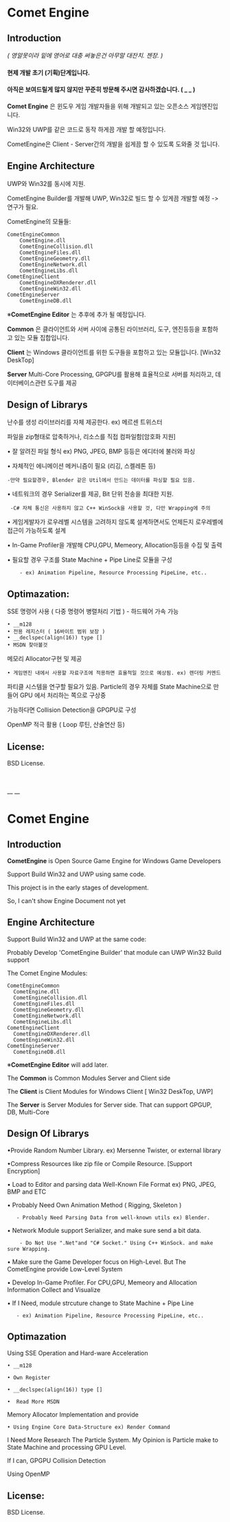 # Comet Engine


 ## Introduction
 
 _( 영알못이라 밑에 영어로 대충 써놓은건 아무말 대잔치. 젠장. )_
 
 #### 현제 개발 초기 (기획)단계입니다.
 #### 아직은 보여드릴게 많지 않지만 꾸준히 방문해 주시면 감사하겠습니다. ( _ _ ) 
 
  __Comet Engine__ 은 윈도우 게임 개발자들을 위해 개발되고 있는 오픈소스 게임엔진입니다. 
  
  Win32와 UWP를 같은 코드로 동작 하게끔 개발 할 예정입니다. 
  
  CometEngine은 Client - Server간의 개발을 쉽게끔 할 수 있도록 도와줄 것 입니다. 
  
  
  ## Engine Architecture

UWP와 Win32를 동시에 지원.

CometEngine Builder를 개발해 UWP, Win32로 빌드 할 수 있게끔 개발할 예정 -> 연구가 필요.

CometEngine의 모듈들:

	CometEngineCommon
    	CometEngine.dll
      	CometEngineCollision.dll
      	CometEngineFiles.dll
      	CometEngineGeometry.dll
      	CometEngineNetwork.dll
      	CometEngineLibs.dll
   	CometEngineClient
    	CometEngineDXRenderer.dll
      	CometEngineWin32.dll
   	CometEngineServer
    	CometEngineDB.dll
   
※__CometEngine Editor__ 는 추후에 추가 될 예정입니다.

 __Common__ 은 클라이언트와 서버 사이에 공통된 라이브러리, 도구, 엔진등등을 포함하고 있는 모듈 집합입니다.

 __Client__ 는 Windows 클라이언트를 위한 도구들을 포함하고 있는 모듈입니다. [Win32 DeskTop]

 __Server__ Multi-Core Processing, GPGPU를 활용해 효율적으로 서버를 처리하고, 데이터베이스관련 도구를 제공
 
 
 
 ## Design of Librarys
 
 난수를 생성 라이브러리를 자체 제공한다.  ex) 메르센 트위스터

 파일을 zip형태로 압축하거나, 리소스를 직접 컴파일함[암호화 지원]
 
• 잘 알려진 파일 형식 ex) PNG, JPEG, BMP 등등은 에디터에 불러와 파싱

• 자체적인 에니메이션 메커니즘이 필요 (리깅, 스켈레톤 등)
	
    -만약 필요할경우, Blender 같은 Util에서 만드는 데이터를 파싱할 필요 있음.
	
• 네트워크의 경우 Serializer를 제공, Bit 단위 전송을 최대한 지원.

     -C# 자체 통신은 사용하지 않고 C++ WinSock을 사용할 것, 다만 Wrapping에 주의
     
• 게임게발자가 로우레벨 시스템을 고려하지 않도록 설계하면서도 언제든지 로우레벨에 접근이 가능하도록 설계

• In-Game Profiler을 개발해 CPU,GPU, Memeory, Allocation등등을 수집 및 출력

• 필요할 경우 구조를 State Machine + Pipe Line로 모듈을 구성 
        
        - ex) Animation Pipeline, Resource Processing PipeLine, etc..
		

 
## Optimazation: 
	
SSE 명령어 사용 ( 다중 명령어 병렬처리 기법 ) - 하드웨어 가속 가능

	• __m128
	• 전용 레지스터 ( 16바이트 범위 보장 )
	• __declspec(align(16)) type []
	• MSDN 찾아볼것

메모리 Allocator구현 및 제공

	• 게임엔진 내에서 사용할 자료구조에 적용하면 효율적일 것으로 예상됨. ex) 렌더링 커멘드
	
파티클 시스템을 연구할 필요가 있음. Particle의 경우 자체를 State Machine으로 만들어 GPU 에서 처리하는 쪽으로 구상중

가능하다면 Collision Detection을 GPGPU로 구성

OpenMP 적극 활용 ( Loop 루틴, 산술연산 등)

## License:

 BSD License.
 
 
 <br>
 <br>
__ __


 # Comet Engine

 


## Introduction


__CometEngine__ is Open Source Game Engine for Windows Game Developers
   
Support Build Win32 and UWP using same code.

This project is in the early stages of development.

So, I can't show Engine Document not yet

## Engine Architecture

Support Build Win32 and UWP at the same code:

   Probably Develop 'CometEngine Builder' that module can UWP Win32 Build support
   
The Comet Engine Modules:

    CometEngineCommon
      CometEngine.dll
      CometEngineCollision.dll
      CometEngineFiles.dll
      CometEngineGeometry.dll
      CometEngineNetwork.dll
      CometEngineLibs.dll
    CometEngineClient
      CometEngineDXRenderer.dll
      CometEngineWin32.dll
    CometEngineServer
      CometEngineDB.dll
   
※__CometEngine Editor__ will add later.

The __Common__ is Common Modules Server and Client side 

The __Client__ is Client Modules for Windows Client [ Win32 DeskTop, UWP]

The __Server__ is Server Modules for Server side. That can support GPGUP, DB, Multi-Core  


## Design Of Librarys
   
•Provide Random Number Library.  ex) Mersenne Twister, or external library

•Compress Resources like zip file or Compile Resource. [Support Encryption]
   
   • Load to Editor and parsing data Well-Known File Format ex) PNG, JPEG, BMP and ETC 
   
   • Probably Need Own Animation Method ( Rigging, Skeleton )
   
       - Probably Need Parsing Data from well-known utils ex) Blender.
   
   • Network Module support Serializer, and make sure send a bit data.
   
 		- Do Not Use ".Net"and "C# Socket." Using C++ WinSock. and make sure Wrapping.
   • Make sure the Game Developer focus on High-Level. But The CometEngine provide Low-Level System
   
   • Develop In-Game Profiler. For  CPU,GPU, Memeory and Allocation Information Collect and Visualize
   
   • If I Need, module strcuture change to State Machine + Pipe Line
        
       - ex) Animation Pipeline, Resource Processing PipeLine, etc..


## Optimazation

Using SSE Operation and Hard-ware Acceleration

	• __m128

	• Own Register

	• __declspec(align(16)) type []

	•  Read More MSDN 
   
Memory Allocator Implementation and provide 

	• Using Engine Core Data-Structure ex) Render Command

I Need More Research The Particle System. My Opinion is Particle make to State Machine and processing GPU Level.

If I can, GPGPU Collision Detection 

Using OpenMP



## License:

 BSD License.
 
 
 <br>
 <br>
